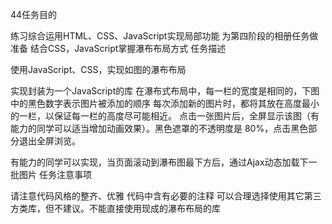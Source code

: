 44任务目的

练习综合运用HTML、CSS、JavaScript实现局部功能
为第四阶段的相册任务做准备
结合CSS，JavaScript掌握瀑布布局方式
任务描述

使用JavaScript、CSS，实现如图的瀑布布局

实现封装为一个JavaScript的库
在瀑布式布局中，每一栏的宽度是相同的，下图中的黑色数字表示图片被添加的顺序
每次添加新的图片时，都将其放在高度最小的一栏，以保证每一栏的高度尽可能相近。
点击一张图片后，全屏显示该图（有能力的同学可以适当增加动画效果）。黑色遮罩的不透明度是 80%，点击黑色部分退出全屏浏览。

有能力的同学可以实现，当页面滚动到瀑布图最下方后，通过Ajax动态加载下一批图片
任务注意事项

请注意代码风格的整齐、优雅
代码中含有必要的注释
可以合理选择使用其它第三方类库，但不建议。不能直接使用现成的瀑布布局的库